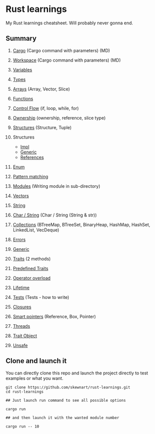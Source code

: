 # Rust learnings

My Rust learnings cheatsheet. Will probably never gonna end.

## Summary

1. [Cargo](https://github.com/Skewnart/rust-learnings/blob/main/src/lib/cargo.md) (Cargo command with parameters) (MD)
2. [Workspace](https://github.com/Skewnart/rust-learnings/blob/main/src/lib/workspace.md) (Cargo command with parameters) (MD)
3. [Variables](https://github.com/Skewnart/rust-learnings/blob/main/src/lib/variable.rs)
4. [Types](https://github.com/Skewnart/rust-learnings/blob/main/src/lib/types.rs)
5. [Arrays](https://github.com/Skewnart/rust-learnings/blob/main/src/lib/arrays.rs) (Array, Vector, Slice)
6. [Functions](https://github.com/Skewnart/rust-learnings/blob/main/src/lib/functions.rs)
7. [Control Flow](https://github.com/Skewnart/rust-learnings/blob/main/src/lib/control_flow.rs) (if, loop, while, for)
8. [Ownership](https://github.com/Skewnart/rust-learnings/blob/main/src/lib/ownership.rs) (ownership, reference, slice type)
9. [Structures](https://github.com/Skewnart/rust-learnings/blob/main/src/lib/structures.rs) (Structure, Tuple)
10. Structures
      - [Impl](https://github.com/Skewnart/rust-learnings/blob/main/src/lib/structures_impl.rs)
      - [Generic](https://github.com/Skewnart/rust-learnings/blob/main/src/lib/structures_generic.rs)
      - [References](https://github.com/Skewnart/rust-learnings/blob/main/src/lib/structures_references.rs)
11. [Enum](https://github.com/Skewnart/rust-learnings/blob/main/src/lib/enumerations.rs)
12. [Pattern matching](https://github.com/Skewnart/rust-learnings/blob/main/src/lib/pattern_matching.rs)
13. [Modules](https://github.com/Skewnart/rust-learnings/blob/main/src/lib/module/mod.rs) (Writing module in sub-directory)
14. [Vectors](https://github.com/Skewnart/rust-learnings/blob/main/src/lib/vectors.rs)
15. [String](https://github.com/Skewnart/rust-learnings/blob/main/src/lib/strings.rs)
16. [Char / String](https://github.com/Skewnart/rust-learnings/blob/main/src/lib/char_string.rs) (Char / String (String & str))
17. [Collections](https://github.com/Skewnart/rust-learnings/blob/main/src/lib/collections.rs) (BTreeMap, BTreeSet, BinaryHeap, HashMap, HashSet, LinkedList, VecDeque)
18. [Errors](https://github.com/Skewnart/rust-learnings/blob/main/src/lib/errors.rs)
19. [Generic](https://github.com/Skewnart/rust-learnings/blob/main/src/lib/generic.rs)
20. [Traits](https://github.com/Skewnart/rust-learnings/blob/main/src/lib/traits/mod.rs) (2 methods)
21. [Predefined Traits](https://github.com/Skewnart/rust-learnings/blob/main/src/lib/trait_predefined.rs)
22. [Operator overload](https://github.com/Skewnart/rust-learnings/blob/main/src/lib/trait_operator_overload.rs)
24. [Lifetime](https://github.com/Skewnart/rust-learnings/blob/main/src/lib/lifetime.rs)
23. [Tests](https://github.com/Skewnart/rust-learnings/blob/main/src/lib/test.rs) (Tests - how to write)
25. [Closures](https://github.com/Skewnart/rust-learnings/blob/main/src/lib/closures.rs)
26. [Smart pointers](https://github.com/Skewnart/rust-learnings/blob/main/src/lib/pointers.rs) (Reference, Box, Pointer)

27. [Threads](https://github.com/Skewnart/rust-learnings/blob/main/src/lib/threads.rs)
28. [Trait Object](https://github.com/Skewnart/rust-learnings/blob/main/src/lib/trait_object_dyn.rs)
29. [Unsafe](https://github.com/Skewnart/rust-learnings/blob/main/src/lib/unsafe_code.rs)

## Clone and launch it

You can directly clone this repo and launch the project directly to test examples or what you want.

```
git clone https://github.com/skewnart/rust-learnings.git
cd rust-learnings

## Just launch run command to see all possible options

cargo run

## and then launch it with the wanted module number

cargo run -- 10
```
